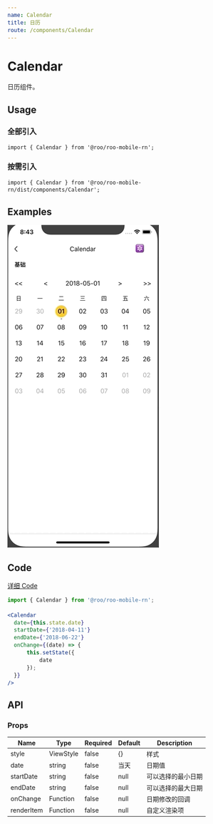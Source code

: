 ```yaml
---
name: Calendar
title: 日历
route: /components/Calendar
---
```



# Calendar

日历组件。

## Usage

### 全部引入
```
import { Calendar } from '@roo/roo-mobile-rn';
```
### 按需引入

```
import { Calendar } from '@roo/roo-mobile-rn/dist/components/Calendar';
```

## Examples

![image](../images/Calendar/1.gif)

## Code
[详细 Code](https://github.com/Meituan-Dianping/beeshell/tree/master/examples/Calendar/index.tsx)

```jsx
import { Calendar } from '@roo/roo-mobile-rn';

<Calendar
  date={this.state.date}
  startDate={'2018-04-11'}
  endDate={'2018-06-22'}
  onChange={(date) => {
      this.setState({
          date
      });
  }}
/>
```

## API

### Props

| Name | Type | Required | Default | Description |
| ---- | ---- | ---- | ---- | ---- |
| style | ViewStyle | false | {} | 样式 |
| date | string | false | 当天 | 日期值 |
| startDate | string | false | null | 可以选择的最小日期 |
| endDate | string | false | null | 可以选择的最大日期 |
| onChange | Function | false | null | 日期修改的回调 |
| renderItem | Function | false | null | 自定义渲染项 |
